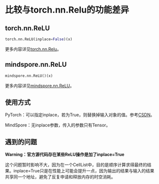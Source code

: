 # 比较与torch.nn.Relu的功能差异

## torch.nn.ReLU

~~~python
torch.nn.ReLU(inplace=False)(x)
~~~

更多内容详见[torch.nn.Relu](https://pytorch.org/docs/1.5.0/nn.html?highlight=relu#torch.nn.ReLU)。

## mindspore.nn.ReLU

```python
mindspore.nn.ReLU()(x)
```

更多内容详见[mindspore.nn.ReLU](https://www.mindspore.cn/docs/zh-CN/r1.8/api_python/nn/mindspore.nn.ReLU.html?highlight=relu)。

## 使用方式

PyTorch：可以指定inplace，若为True，则替换掉输入对象的值。参考[CSDN](https://blog.csdn.net/manmanking/article/details/104830822)。

MindSpore：无inplace参数，传入的参数只有Tensor。

## 遇到的问题

**Warning：官方源代码存在某些ReLU操作是加了inplace=True**

这个问题暂时影响不大，因为在一个CellList中，目的是顺序计算求得最终的结果。inplace=True只是在性能上可能会提升一点，因为输出的结果与输入的结果共享同一个地址，避免了反复申请和释放内存的时空消耗。
